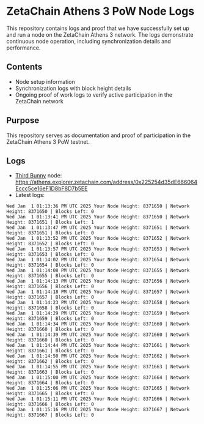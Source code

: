 # ZetaChain Athens 3 PoW Node Logs
This repository contains logs and proof that we have successfully set up and run a node on the ZetaChain Athens 3 network. The logs demonstrate continuous node operation, including synchronization details and performance.

## Contents
- Node setup information
- Synchronization logs with block height details
- Ongoing proof of work logs to verify active participation in the ZetaChain network

## Purpose
This repository serves as documentation and proof of participation in the ZetaChain Athens 3 PoW testnet.

## Logs

- [Third Bunny](https://thirdbunny.xyz/) node: https://athens.explorer.zetachain.com/address/0x225254d35dE666064Eccc5ce16eF1D8bF8D7b5EE
- Latest logs:
```
Wed Jan  1 01:13:36 PM UTC 2025 Your Node Height: 8371650 | Network Height: 8371650 | Blocks Left: 0
Wed Jan  1 01:13:41 PM UTC 2025 Your Node Height: 8371650 | Network Height: 8371651 | Blocks Left: 1
Wed Jan  1 01:13:47 PM UTC 2025 Your Node Height: 8371651 | Network Height: 8371651 | Blocks Left: 0
Wed Jan  1 01:13:52 PM UTC 2025 Your Node Height: 8371652 | Network Height: 8371652 | Blocks Left: 0
Wed Jan  1 01:13:57 PM UTC 2025 Your Node Height: 8371653 | Network Height: 8371653 | Blocks Left: 0
Wed Jan  1 01:14:02 PM UTC 2025 Your Node Height: 8371654 | Network Height: 8371654 | Blocks Left: 0
Wed Jan  1 01:14:08 PM UTC 2025 Your Node Height: 8371655 | Network Height: 8371655 | Blocks Left: 0
Wed Jan  1 01:14:13 PM UTC 2025 Your Node Height: 8371656 | Network Height: 8371656 | Blocks Left: 0
Wed Jan  1 01:14:18 PM UTC 2025 Your Node Height: 8371657 | Network Height: 8371657 | Blocks Left: 0
Wed Jan  1 01:14:23 PM UTC 2025 Your Node Height: 8371658 | Network Height: 8371658 | Blocks Left: 0
Wed Jan  1 01:14:29 PM UTC 2025 Your Node Height: 8371659 | Network Height: 8371659 | Blocks Left: 0
Wed Jan  1 01:14:34 PM UTC 2025 Your Node Height: 8371660 | Network Height: 8371660 | Blocks Left: 0
Wed Jan  1 01:14:39 PM UTC 2025 Your Node Height: 8371660 | Network Height: 8371660 | Blocks Left: 0
Wed Jan  1 01:14:44 PM UTC 2025 Your Node Height: 8371661 | Network Height: 8371661 | Blocks Left: 0
Wed Jan  1 01:14:50 PM UTC 2025 Your Node Height: 8371662 | Network Height: 8371662 | Blocks Left: 0
Wed Jan  1 01:14:55 PM UTC 2025 Your Node Height: 8371663 | Network Height: 8371663 | Blocks Left: 0
Wed Jan  1 01:15:00 PM UTC 2025 Your Node Height: 8371664 | Network Height: 8371664 | Blocks Left: 0
Wed Jan  1 01:15:06 PM UTC 2025 Your Node Height: 8371665 | Network Height: 8371665 | Blocks Left: 0
Wed Jan  1 01:15:11 PM UTC 2025 Your Node Height: 8371666 | Network Height: 8371666 | Blocks Left: 0
Wed Jan  1 01:15:16 PM UTC 2025 Your Node Height: 8371667 | Network Height: 8371667 | Blocks Left: 0
```
